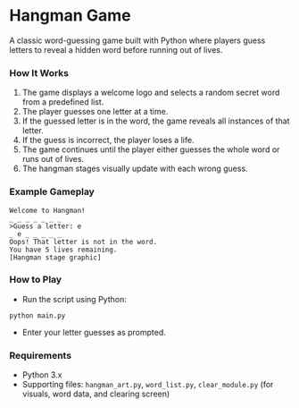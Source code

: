 # Hangman Game

A classic word-guessing game built with Python where players guess letters to reveal a hidden word before running out of lives.

### How It Works  
1. The game displays a welcome logo and selects a random secret word from a predefined list.  
2. The player guesses one letter at a time.  
3. If the guessed letter is in the word, the game reveals all instances of that letter.  
4. If the guess is incorrect, the player loses a life.  
5. The game continues until the player either guesses the whole word or runs out of lives.  
6. The hangman stages visually update with each wrong guess.

### Example Gameplay  
```
Welcome to Hangman!  
_ _ _ _ _ _ _  
>Guess a letter: e  
_ e _ _ _ _ _  
Oops! That letter is not in the word.  
You have 5 lives remaining.  
[Hangman stage graphic]  
```

### How to Play  
- Run the script using Python:  
```
python main.py
```
- Enter your letter guesses as prompted.  

### Requirements  
- Python 3.x  
- Supporting files: `hangman_art.py`, `word_list.py`, `clear_module.py` (for visuals, word data, and clearing screen)
